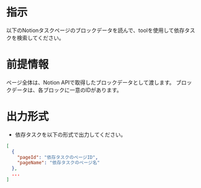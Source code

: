 # 指示
以下のNotionタスクページのブロックデータを読んで、toolを使用して依存タスクを検索してください。

# 前提情報
ページ全体は、Notion APIで取得したブロックデータとして渡します。
ブロックデータは、各ブロックに一意のIDがあります。

# 出力形式
- 依存タスクを以下の形式で出力してください。
```json
[
  {
    "pageId": "依存タスクのページID",
    "pageName": "依存タスクのページ名"
  },
  ...
]
```